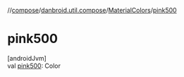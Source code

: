 //[compose](../../../index.md)/[danbroid.util.compose](../index.md)/[MaterialColors](index.md)/[pink500](pink500.md)

# pink500

[androidJvm]\
val [pink500](pink500.md): Color
